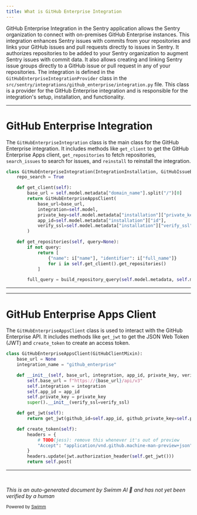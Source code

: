 ```yaml
---
title: What is GitHub Enterprise Integration
---
```

GitHub Enterprise Integration in the Sentry application allows the Sentry organization to connect with on-premises GitHub Enterprise instances. This integration enhances Sentry issues with commits from your repositories and links your GitHub issues and pull requests directly to issues in Sentry. It authorizes repositories to be added to your Sentry organization to augment Sentry issues with commit data. It also allows creating and linking Sentry issue groups directly to a GitHub issue or pull request in any of your repositories. The integration is defined in the `GitHubEnterpriseIntegrationProvider` class in the `src/sentry/integrations/github_enterprise/integration.py` file. This class is a provider for the GitHub Enterprise integration and is responsible for the integration's setup, installation, and functionality.

<SwmSnippet path="/src/sentry/integrations/github_enterprise/integration.py" line="106">

---

# GitHub Enterprise Integration

The `GitHubEnterpriseIntegration` class is the main class for the GitHub Enterprise integration. It includes methods like `get_client` to get the GitHub Enterprise Apps client, `get_repositories` to fetch repositories, `search_issues` to search for issues, and `reinstall` to reinstall the integration.

```python
class GitHubEnterpriseIntegration(IntegrationInstallation, GitHubIssueBasic, RepositoryMixin):
    repo_search = True

    def get_client(self):
        base_url = self.model.metadata["domain_name"].split("/")[0]
        return GitHubEnterpriseAppsClient(
            base_url=base_url,
            integration=self.model,
            private_key=self.model.metadata["installation"]["private_key"],
            app_id=self.model.metadata["installation"]["id"],
            verify_ssl=self.model.metadata["installation"]["verify_ssl"],
        )

    def get_repositories(self, query=None):
        if not query:
            return [
                {"name": i["name"], "identifier": i["full_name"]}
                for i in self.get_client().get_repositories()
            ]

        full_query = build_repository_query(self.model.metadata, self.model.name, query)
```

---

</SwmSnippet>

<SwmSnippet path="/src/sentry/integrations/github_enterprise/client.py" line="6">

---

# GitHub Enterprise Apps Client

The `GitHubEnterpriseAppsClient` class is used to interact with the GitHub Enterprise API. It includes methods like `get_jwt` to get the JSON Web Token (JWT) and `create_token` to create an access token.

```python
class GitHubEnterpriseAppsClient(GitHubClientMixin):
    base_url = None
    integration_name = "github_enterprise"

    def __init__(self, base_url, integration, app_id, private_key, verify_ssl):
        self.base_url = f"https://{base_url}/api/v3"
        self.integration = integration
        self.app_id = app_id
        self.private_key = private_key
        super().__init__(verify_ssl=verify_ssl)

    def get_jwt(self):
        return get_jwt(github_id=self.app_id, github_private_key=self.private_key)

    def create_token(self):
        headers = {
            # TODO(jess): remove this whenever it's out of preview
            "Accept": "application/vnd.github.machine-man-preview+json",
        }
        headers.update(jwt.authorization_header(self.get_jwt()))
        return self.post(
```

---

</SwmSnippet>

&nbsp;

*This is an auto-generated document by Swimm AI 🌊 and has not yet been verified by a human*

<SwmMeta version="3.0.0" repo-id="Z2l0aHViJTNBJTNBZGVtby1zZW50cnklM0ElM0Fzd2ltbWlv" repo-name="demo-sentry"><sup>Powered by [Swimm](/)</sup></SwmMeta>

